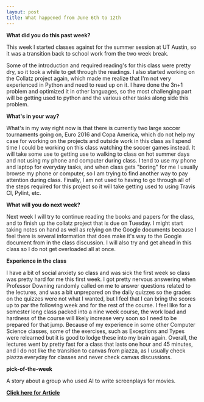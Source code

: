 ```yaml
---
layout: post
title: What happened from June 6th to 12th
---
```


**What did you do this past week?**

  This week I started classes against for the summer session at UT Austin, so it was a transition back to school work from the two week break. 
  
  
  Some of the introduction and required reading's for this class were pretty dry, so it took a while to get through the readings. I also started working on the Collatz project again, which made me realize that I'm not very experienced in Python and need to read up on it. I have done the 3n+1 problem and optimized it in other languages, so the most challenging part will be getting used to python and the various other tasks along side this problem.
  
  
 **What's in your way?**

  What's in my way right now is that there is currently two large soccer tournaments going on, Euro 2016 and Copa America, which do not help my case for working on the projects and outside work in this class as I spend time I could be working on this class watching the soccer games instead. It will take some use to getting use to walking to class on hot summer days and not using my phone and computer during class.  I tend to use my phone and laptop for everyday tasks, and when class gets "boring" for me I usually browse my phone or computer, so I am trying to find another way to pay attention during class. Finally, I am not used to having to go through all of the steps required for this project so it will take getting used to using Travis CI, Pylint, etc.

**What will you do next week?**

  Next week I will try to continue reading the books and papers for the class, and to finish up the collatz project that is due on Tuesday. I might start taking notes on hand as well as relying on the Google documents because I feel there is several information that does make it's way to the Google document from in the class discussion. I will also try and get ahead in this class so I do not get overloaded all at once.
  
 **Experience in the class**

  I have a bit of social anxiety so class and was sick the first week so class was pretty hard for me this first week. I got pretty nervous answering when Professor Downing randomly called on me to answer questions related to the lectures, and was a bit unprepared on the daily quizzes so the grades on the quizzes were not what I wanted, but I feel that I can bring the scores up to par the following week and for the rest of the course. I feel like for a semester long class packed into a nine week course, the work load and hardness of the course will likely increase very soon so I need to be prepared for that jump. Because of my experience in some other Computer Science classes, some of the exercises, such as Exceptions and Types were relearned but it is good to lodge these into my brain again. Overall, the lectures went by pretty fast for a class that lasts one hour and 45 minutes, and I do not like the transition to canvas from piazza, as I usually check piazza everyday for classes and never check canvas discussions.
  
**pick-of-the-week**
 
A story about a group who used AI to write screenplays for movies.


 **[Click here for Article](http://arstechnica.com/the-multiverse/2016/06/an-ai-wrote-this-movie-and-its-strangely-moving/)**
